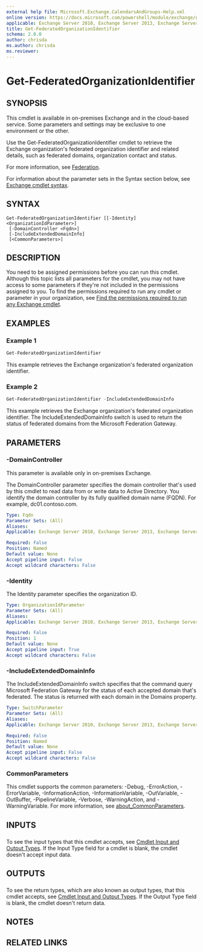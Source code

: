 ```yaml
---
external help file: Microsoft.Exchange.CalendarsAndGroups-Help.xml
online version: https://docs.microsoft.com/powershell/module/exchange/get-federatedorganizationidentifier
applicable: Exchange Server 2010, Exchange Server 2013, Exchange Server 2016, Exchange Server 2019, Exchange Online, Exchange Online Protection
title: Get-FederatedOrganizationIdentifier
schema: 2.0.0
author: chrisda
ms.author: chrisda
ms.reviewer:
---
```


# Get-FederatedOrganizationIdentifier

## SYNOPSIS
This cmdlet is available in on-premises Exchange and in the cloud-based service. Some parameters and settings may be exclusive to one environment or the other.

Use the Get-FederatedOrganizationIdentifier cmdlet to retrieve the Exchange organization's federated organization identifier and related details, such as federated domains, organization contact and status.

For more information, see [Federation](https://docs.microsoft.com/exchange/federation-exchange-2013-help).

For information about the parameter sets in the Syntax section below, see [Exchange cmdlet syntax](https://docs.microsoft.com/powershell/exchange/exchange-cmdlet-syntax).

## SYNTAX

```
Get-FederatedOrganizationIdentifier [[-Identity] <OrganizationIdParameter>]
 [-DomainController <Fqdn>]
 [-IncludeExtendedDomainInfo]
 [<CommonParameters>]
```

## DESCRIPTION
You need to be assigned permissions before you can run this cmdlet. Although this topic lists all parameters for the cmdlet, you may not have access to some parameters if they're not included in the permissions assigned to you. To find the permissions required to run any cmdlet or parameter in your organization, see [Find the permissions required to run any Exchange cmdlet](https://docs.microsoft.com/powershell/exchange/find-exchange-cmdlet-permissions).

## EXAMPLES

### Example 1
```powershell
Get-FederatedOrganizationIdentifier
```

This example retrieves the Exchange organization's federated organization identifier.

### Example 2
```powershell
Get-FederatedOrganizationIdentifier -IncludeExtendedDomainInfo
```

This example retrieves the Exchange organization's federated organization identifier. The IncludeExtendedDomainInfo switch is used to return the status of federated domains from the Microsoft Federation Gateway.

## PARAMETERS

### -DomainController
This parameter is available only in on-premises Exchange.

The DomainController parameter specifies the domain controller that's used by this cmdlet to read data from or write data to Active Directory. You identify the domain controller by its fully qualified domain name (FQDN). For example, dc01.contoso.com.

```yaml
Type: Fqdn
Parameter Sets: (All)
Aliases:
Applicable: Exchange Server 2010, Exchange Server 2013, Exchange Server 2016, Exchange Server 2019

Required: False
Position: Named
Default value: None
Accept pipeline input: False
Accept wildcard characters: False
```

### -Identity
The Identity parameter specifies the organization ID.

```yaml
Type: OrganizationIdParameter
Parameter Sets: (All)
Aliases:
Applicable: Exchange Server 2010, Exchange Server 2013, Exchange Server 2016, Exchange Server 2019, Exchange Online, Exchange Online Protection

Required: False
Position: 1
Default value: None
Accept pipeline input: True
Accept wildcard characters: False
```

### -IncludeExtendedDomainInfo
The IncludeExtendedDomainInfo switch specifies that the command query Microsoft Federation Gateway for the status of each accepted domain that's federated. The status is returned with each domain in the Domains property.

```yaml
Type: SwitchParameter
Parameter Sets: (All)
Aliases:
Applicable: Exchange Server 2010, Exchange Server 2013, Exchange Server 2016, Exchange Server 2019, Exchange Online, Exchange Online Protection

Required: False
Position: Named
Default value: None
Accept pipeline input: False
Accept wildcard characters: False
```

### CommonParameters
This cmdlet supports the common parameters: -Debug, -ErrorAction, -ErrorVariable, -InformationAction, -InformationVariable, -OutVariable, -OutBuffer, -PipelineVariable, -Verbose, -WarningAction, and -WarningVariable. For more information, see [about_CommonParameters](https://go.microsoft.com/fwlink/p/?LinkID=113216).

## INPUTS

###  
To see the input types that this cmdlet accepts, see [Cmdlet Input and Output Types](https://go.microsoft.com/fwlink/p/?LinkId=616387). If the Input Type field for a cmdlet is blank, the cmdlet doesn't accept input data.

## OUTPUTS

###  
To see the return types, which are also known as output types, that this cmdlet accepts, see [Cmdlet Input and Output Types](https://go.microsoft.com/fwlink/p/?LinkId=616387). If the Output Type field is blank, the cmdlet doesn't return data.

## NOTES

## RELATED LINKS

